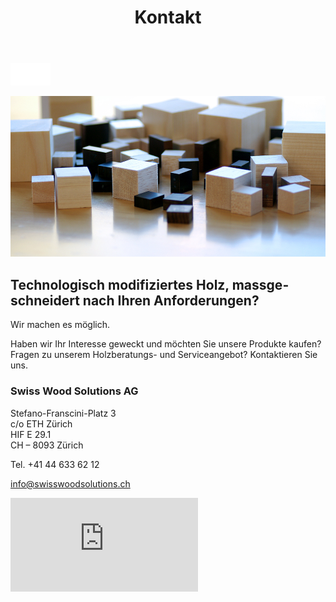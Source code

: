 ﻿---
lang: de
title: 'Kontakt'
order: 8
---

<div class="full-width-kenburns">
<div class="wrap-bg-image">


![](/assets/images/arrow-d-white.svg)

</div>
<img src="/assets/images/contact_cover.jpg"
  srcset="/assets/images/2_contact_cover_2x_Tropical Wood_Tropenholz_Ersatz_Replacement_Alternative_Sonowood_Swiss Ebony_Ebony_Ebenholz_Rosewood_Grenadill_Pernambuco_Fernambuk_African blackwood_CITES_Klimaschutz_Climate_change_Regenwald_Deforestation_Abholzung_Tropical_forest_ETH _Zuerich_Zürich_Schweiz_Switzerland_SwissWoodSolutions_Startup_Spinoff_Empa_Geige_Violin_Gitarre_Guitar_Bratsche_Viola_Griffbrett_Fingerboard_Saitenhalter_Tailpiece.jpg" alt="Holzmuster aus dem Labor">
</div>

<div class="full-width">
<div class="wrap">

## Technologisch modifiziertes Holz, massgeschneidert nach Ihren Anforderungen?
Wir machen es möglich.

Haben wir Ihr Interesse geweckt und möchten Sie unsere Produkte kaufen?
Fragen zu unserem Holzberatungs- und Serviceangebot? Kontaktieren Sie uns.

### Swiss Wood Solutions AG

Stefano-Franscini-Platz 3  
c/o ETH Zürich  
HIF E 29.1  
CH – 8093 Zürich

Tel. +41 44 633 62 12

<a class="btn -red" href="mailto:info@swisswoodsolutions.ch">info@swisswoodsolutions.ch</a>

</div>

<iframe class="googlemap" src="https://www.google.com/maps/embed?pb=!1m14!1m8!1m3!1d2700.1155189649708!2d8.5039514!3d47.4096879!3m2!1i1024!2i768!4f13.1!3m3!1m2!1s0x47900aff953b798f%3A0x863c7256ee1e8786!2sHIF%2C+8049+Z%C3%BCrich!5e0!3m2!1sde!2sch!4v1533558275573" frameborder="0" style="border:0" allowfullscreen></iframe>
</div>
